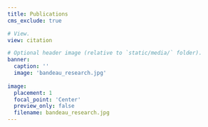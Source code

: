 ```yaml
---
title: Publications
cms_exclude: true

# View.
view: citation

# Optional header image (relative to `static/media/` folder).
banner:
  caption: ''
  image: 'bandeau_research.jpg'
  
image:
  placement: 1
  focal_point: 'Center'
  preview_only: false
  filename: bandeau_research.jpg
---
```

